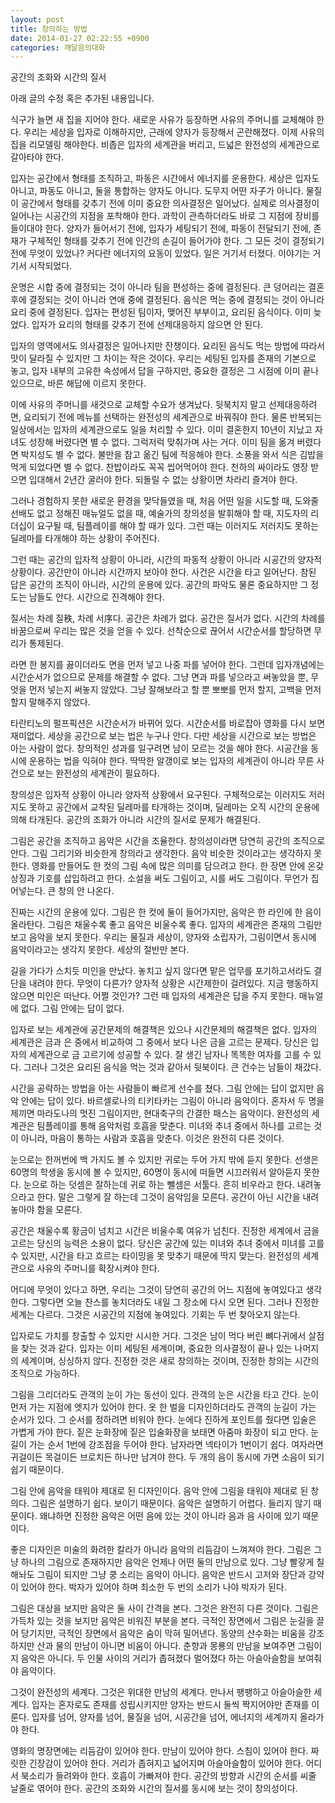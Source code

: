 ```yaml
---
layout: post
title: 창의하는 방법
date: 2014-01-27 02:22:55 +0900
categories: 깨달음의대화
---
```

공간의 조화와 시간의 질서



아래 글의 수정 혹은 추가된 내용입니다.


  


식구가 늘면 새 집을 지어야 한다. 새로운 사유가 등장하면 사유의 주머니를 교체해야 한다. 우리는 세상을 입자로 이해하지만, 근래에 양자가 등장해서 곤란해졌다. 이제 사유의 집을 리모델링 해야한다. 비좁은 입자의 세계관을 버리고, 드넓은 완전성의 세계관으로 갈아타야 한다. 


  


입자는 공간에서 형태를 조직하고, 파동은 시간에서 에너지를 운용한다. 세상은 입자도 아니고, 파동도 아니고, 둘을 통합하는 양자도 아니다. 도무지 어떤 자子가 아니다. 물질이 공간에서 형태를 갖추기 전에 이미 중요한 의사결정은 일어났다. 실제로 의사결정이 일어나는 시공간의 지점을 포착해야 한다. 과학이 관측하더라도 바로 그 지점에 장비를 들이대야 한다. 양자가 들어서기 전에, 입자가 세팅되기 전에, 파동이 전달되기 전에, 존재가 구체적인 형태를 갖추기 전에 인간의 손길이 들어가야 한다. 그 모든 것이 결정되기 전에 무엇이 있었나? 커다란 에너지의 요동이 있었다. 일은 거기서 터졌다. 이야기는 거기서 시작되었다. 


  


운명은 시합 중에 결정되는 것이 아니라 팀을 편성하는 중에 결정된다. 큰 덩어리는 결혼 후에 결정되는 것이 아니라 연애 중에 결정된다. 음식은 먹는 중에 결정되는 것이 아니라 요리 중에 결정된다. 입자는 편성된 팀이자, 맺어진 부부이고, 요리된 음식이다. 이미 늦었다. 입자가 요리의 형태를 갖추기 전에 선제대응하지 않으면 안 된다.


  


입자의 영역에서도 의사결정은 일어나지만 잔챙이다. 요리된 음식도 먹는 방법에 따라서 맛이 달라질 수 있지만 그 차이는 작은 것이다. 우리는 세팅된 입자를 존재의 기본으로 놓고, 입자 내부의 고유한 속성에서 답을 구하지만, 중요한 결정은 그 시점에 이미 끝나 있으므로, 바른 해답에 이르지 못한다. 


  


이에 사유의 주머니를 새것으로 교체할 수요가 생겨났다. 뒷북치지 말고 선제대응하려면, 요리되기 전에 메뉴를 선택하는 완전성의 세계관으로 바꿔줘야 한다. 물론 반복되는 일상에서는 입자의 세계관으로도 일을 처리할 수 있다. 이미 결혼한지 10년이 지났고 자녀도 성장해 버렸다면 별 수 없다. 그럭저럭 맞춰가며 사는 거다. 이미 팀을 옮겨 버렸다면 박지성도 별 수 없다. 불만을 참고 옮긴 팀에 적응해야 한다. 소풍을 와서 식은 김밥을 먹게 되었다면 별 수 없다. 찬밥이라도 꼭꼭 씹어먹어야 한다. 천하의 싸이라도 영장 받으면 입대해서 2년간 굴러야 한다. 되돌릴 수 없는 상황이면 차라리 즐겨야 한다. 


  


그러나 경험하지 못한 새로운 환경을 맞닥들였을 때, 처음 어떤 일을 시도할 때, 도와줄 선배도 없고 정해진 매뉴얼도 없을 때, 예술가의 창의성을 발휘해야 할 때, 지도자의 리더십이 요구될 때, 팀플레이를 해야 할 때가 있다. 그런 때는 이러지도 저러지도 못하는 딜레마를 타개해야 하는 상황이 주어진다. 


  


그런 때는 공간의 입자적 상황이 아니라, 시간의 파동적 상황이 아니라 시공간의 양자적 상황이다. 공간만이 아니라 시간까지 보아야 한다. 사건은 시간을 타고 일어난다. 참된 답은 공간의 조직이 아니라, 시간의 운용에 있다. 공간의 파악도 물론 중요하지만 그 정도는 남들도 안다. 시간으로 진격해야 한다. 


  


질서는 차례 질秩, 차례 서序다. 공간은 차례가 없다. 공간은 질서가 없다. 시간의 차례를 바꿈으로써 우리는 많은 것을 얻을 수 있다. 선착순으로 끊어서 시간순서를 할당하면 무리가 통제된다. 


  


라면 한 봉지를 끓이더라도 면을 먼저 넣고 나중 파를 넣어야 한다. 그런데 입자개념에는 시간순서가 없으므로 문제를 해결할 수 없다. 그냥 면과 파를 넣으라고 써놓았을 뿐, 무엇을 먼저 넣는지 써놓지 않았다. 그냥 잘해보라고 할 뿐 뽀뽀를 먼저 할지, 고백을 먼저 할지 말해주지 않았다. 


  


타란티노의 펄프픽션은 시간순서가 바뀌어 있다. 시간순서를 바로잡아 영화를 다시 보면 재미없다. 세상을 공간으로 보는 법은 누구나 안다. 다만 세상을 시간으로 보는 방법은 아는 사람이 없다. 창의적인 성과를 일구려면 남이 모르는 것을 해야 한다. 시공간을 동시에 운용하는 법을 익혀야 한다. 딱딱한 알갱이로 보는 입자의 세계관이 아니라 무른 사건으로 보는 완전성의 세계관이 필요하다. 


  


창의성은 입자적 상황이 아니라 양자적 상황에서 요구된다. 구체적으로는 이러지도 저러지도 못하고 공간에서 교착된 딜레마를 타개하는 것이며, 딜레마는 오직 시간의 운용에 의해 타개된다. 공간의 조화가 아니라 시간의 질서로 문제가 해결된다. 


  


그림은 공간을 조직하고 음악은 시간을 조율한다. 창의성이라면 당연히 공간의 조직으로 안다. 그림 그리기와 비슷한게 창의라고 생각한다. 음악 비슷한 것이라고는 생각하지 못한다. 영화를 만들어도 한 컷의 그림 속에 많은 의미를 담으려고 한다. 한 장면 안에 온갖 상징과 기호를 삽입하려고 한다. 소설을 써도 그림이고, 시를 써도 그림이다. 무언가 집어넣는다. 큰 창의 안 나온다. 


  


진짜는 시간의 운용에 있다. 그림은 한 컷에 둘이 들어가지만, 음악은 한 라인에 한 음이 올라탄다. 그림은 채울수록 좋고 음악은 비울수록 좋다. 입자의 세계관은 존재의 그림만 보고 음악을 보지 못한다. 우리는 물질과 세상이, 양자와 소립자가, 그림이면서 동시에 음악이라고는 생각지 못한다. 세상의 절반만 본다. 


  


길을 가다가 스치듯 미인을 만났다. 놓치고 싶지 않다면 맡은 업무를 포기하고서라도 결단을 내려야 한다. 무엇이 다른가? 양자적 상황은 시간제한이 걸려있다. 지금 행동하지 않으면 미인은 떠난다. 어쩔 것인가? 그런 때 입자의 세계관은 답을 주지 못한다. 매뉴얼에 없다. 그림 안에는 답이 없다. 


  


입자로 보는 세계관에 공간문제의 해결책은 있으나 시간문제의 해결책은 없다. 입자의 세계관은 금과 은 중에서 비교하여 그 중에서 보다 나은 금을 고르는 문제다. 당신은 입자의 세계관으로 금 고르기에 성공할 수 있다. 잘 생긴 남자나 똑똑한 여자를 고를 수 있다. 그러나 그것은 요리된 음식을 먹는 것과 같아서 뒷북이다. 큰 건수는 남들이 채갔다. 


  


시간을 공략하는 방법을 아는 사람들이 빠르게 선수를 쳤다. 그림 안에는 답이 없지만 음악 안에는 답이 있다. 바르셀로나의 티키타카는 그림이 아니라 음악이다. 혼자서 두 명을 제끼면 마라도나의 멋진 그림이지만, 현대축구의 간결한 패스는 음악이다. 완전성의 세계관은 팀플레이를 통해 음악처럼 호흡을 맞춘다. 미녀와 추녀 중에서 하나를 고르는 것이 아니라, 마음이 통하는 사람과 호흡을 맞춘다. 이것은 완전히 다른 것이다. 


  


눈으로는 한꺼번에 백 가지도 볼 수 있지만 귀로는 두어 가지 밖에 듣지 못한다. 선생은 60명의 학생을 동시에 볼 수 있지만, 60명이 동시에 떠들면 시끄러워서 알아듣지 못한다. 눈으로 하는 덧셈은 잘하는데 귀로 하는 뺄셈은 서툴다. 흔히 비우라고 한다. 내려놓으라고 한다. 말은 그렇게 잘 하는데 그것이 음악임을 모른다. 공간이 아닌 시간을 내려놓아야 함을 모른다. 


  


공간은 채울수록 황금이 넘치고 시간은 비울수록 여유가 넘친다. 진정한 세계에서 금을 고르는 당신의 능력은 소용이 없다. 당신은 공간에 있는 미녀와 추녀 중에서 미녀를 고를 수 있지만, 시간을 타고 흐르는 타이밍을 못 맞추기 때문에 딱지 맞는다. 완전성의 세계관으로 사유의 주머니를 확장시켜야 한다. 


  


어디에 무엇이 있다고 하면, 우리는 그것이 당연히 공간의 어느 지점에 놓여있다고 생각한다. 그렇다면 오늘 찬스를 놓치더라도 내일 그 장소에 다시 오면 된다. 그러나 진정한 세계는 다르다. 그것은 시공간의 지점에 놓여있다. 기회는 두 번 찾아오지 않는다. 


  


입자로도 가치를 창출할 수 있지만 시시한 거다. 그것은 남이 먹다 버린 뼈다귀에서 살점을 찾는 것과 같다. 입자는 이미 세팅된 세계이며, 중요한 의사결정이 끝나 있는 나머지의 세계이며, 싱싱하지 않다. 진정한 것은 새로 창의하는 것이며, 진정한 창의는 시간의 조직으로 가능하다. 


  


그림을 그리더라도 관객의 눈이 가는 동선이 있다. 관객의 눈은 시간을 타고 간다. 눈이 먼저 가는 지점에 엣지가 있어야 한다. 옷 한 벌을 디자인하더라도 관객의 눈길이 가는 순서가 있다. 그 순서를 정하려면 비워야 한다. 눈에다 진하게 포인트를 줬다면 입술은 가볍게 가야 한다. 짙은 눈화장에 짙은 입술화장을 보태면 아줌마 화장이 되고 만다. 눈길이 가는 순서 1번에 강조점을 두어야 한다. 남자라면 넥타이가 1번이기 쉽다. 여자라면 귀걸이든 목걸이든 브로치든 하나만 남겨야 한다. 두 개의 음이 동시에 가면 소음이 되기 쉽기 때문이다. 


  


그림 안에 음악을 태워야 제대로 된 디자인이다. 음악 안에 그림을 태워야 제대로 된 창의다. 그림은 설명하기 쉽다. 보이기 때문이다. 음악은 설명하기 어렵다. 들리지 않기 때문이다. 왜냐하면 진정한 음악은 어떤 음에 있는 것이 아니라 음과 음 사이에 있기 때문이다. 


  


좋은 디자인은 미술의 화려한 칼라가 아니라 음악의 리듬감이 느껴져야 한다. 그림은 그냥 하나의 그림으로 존재하지만 음악은 언제나 어떤 둘의 만남으로 있다. 그냥 빨갛게 칠해놔도 그림이 되지만 그냥 쿵 소리는 음악이 아니다. 음악은 반드시 고저와 장단과 강약이 있어야 한다. 박자가 있어야 하며 최소한 두 번의 소리가 나야 박자가 된다. 


  


그림은 대상을 보지만 음악은 둘 사이 간격을 본다. 그것은 완전히 다른 것이다. 그림은 가득차 있는 것을 보지만 음악은 비워진 부분을 본다. 극적인 장면에서 그림은 눈길을 끌어 당기지만, 극적인 장면에서 음악은 숨이 막혀 밀어낸다. 동양의 산수화는 비움을 강조하지만 산과 물의 만남이 아니면 비움이 아니다. 춘향과 몽룡의 만남을 보여주면 그림이지 음악은 아니다. 두 인물 사이의 거리가 좁혀졌다 멀어졌다 하는 아슬아슬함을 보여줘야 음악이다. 


  


그것이 완전성의 세계다. 그것은 위대한 만남의 세계다. 만나서 팽팽하고 아슬아슬한 세계다. 입자는 혼자로도 존재를 성립시키지만 양자는 반드시 둘씩 짝지어야만 존재를 이룬다. 입자를 넘어, 양자를 넘어, 물질을 넘어, 시공간을 넘어, 에너지의 세계까지 올라가야 한다. 


  


영화의 명장면에는 리듬감이 있어야 한다. 만남이 있어야 한다. 스침이 있어야 한다. 짜릿한 긴장감이 있어야 한다. 거리가 좁혀지고 넓어지며 아슬아슬함이 있어야 한다. 어디서 북소리가 들려와야 한다. 호흡이 가빠져야 한다. 공간의 방향과 시간의 순서를 씨줄 날줄로 엮어야 한다. 공간의 조화와 시간의 질서를 동시에 보는 것이 창의성이다.